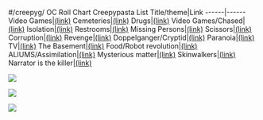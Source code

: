 #/creepyg/ OC Roll Chart Creepypasta List
Title/theme|Link
------|------
Video Games|[(link)](https://archive.4plebs.org/x/thread/35215590/#35263004)
Cemeteries|[(link)](https://archive.4plebs.org/x/thread/35215590/#35264574)
Drugs|[(link)](https://archive.4plebs.org/x/thread/35215590/#35267192)
Video Games/Chased|[(link)](https://archive.4plebs.org/x/thread/35215590/#35267192)
Isolation|[(link)](https://archive.4plebs.org/x/thread/35215590/#35273587)
Restrooms|[(link)](https://archive.4plebs.org/x/thread/35215590/#35273696)
Missing Persons|[(link)](https://archive.4plebs.org/x/thread/35215590/#35281871)
Scissors|[(link)](https://archive.4plebs.org/x/thread/35215590/#35282897)
Corruption|[(link)](https://archive.4plebs.org/x/thread/35215590/#35285761)
Revenge|[(link)](https://archive.4plebs.org/x/thread/35215590/#35289582)
Doppelganger/Cryptid|[(link)](https://archive.4plebs.org/x/thread/35215590/#35295681)
Paranoia|[(link)](https://archive.4plebs.org/x/thread/35215590/#35300627)
TV|[(link)](https://archive.4plebs.org/x/thread/35215590/#35319078)
The Basement|[(link)](https://archive.4plebs.org/x/thread/35215590/#35324776)
Food/Robot revolution|[(link)](https://archive.4plebs.org/x/thread/35215590/#35327260)
ALIUMS/Assimilation|[(link)](https://archive.4plebs.org/x/thread/35333372/#35333638)
Mysterious matter|[(link)](https://archive.4plebs.org/x/thread/35333372/#35343006)
Skinwalkers|[(link)](https://archive.4plebs.org/x/thread/35358927/#35369837)
Narrator is the killer|[(link)](https://archive.4plebs.org/x/thread/35358927/#35374819)

![](https://files.catbox.moe/9lssp4.png)

![](https://files.catbox.moe/ztqm2f.jpg)

![](https://files.catbox.moe/vutqwd.png)